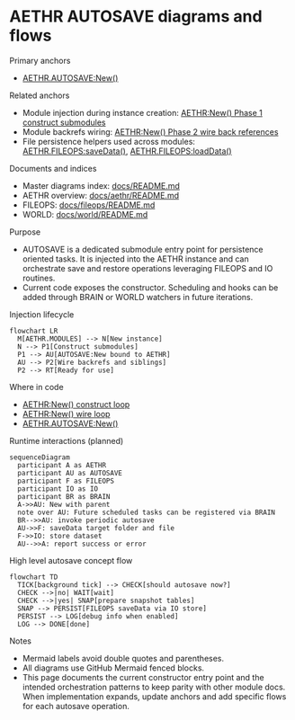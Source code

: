 # AETHR AUTOSAVE diagrams and flows

Primary anchors
- [AETHR.AUTOSAVE:New()](../../dev/autosave.lua:19)

Related anchors
- Module injection during instance creation: [AETHR:New() Phase 1 construct submodules](../../dev/AETHR.lua:155)
- Module backrefs wiring: [AETHR:New() Phase 2 wire back references](../../dev/AETHR.lua:172)
- File persistence helpers used across modules: [AETHR.FILEOPS:saveData()](../../dev/FILEOPS_.lua:155), [AETHR.FILEOPS:loadData()](../../dev/FILEOPS_.lua:173)

Documents and indices
- Master diagrams index: [docs/README.md](../README.md)
- AETHR overview: [docs/aethr/README.md](../aethr/README.md)
- FILEOPS: [docs/fileops/README.md](../fileops/README.md)
- WORLD: [docs/world/README.md](../world/README.md)

Purpose
- AUTOSAVE is a dedicated submodule entry point for persistence oriented tasks. It is injected into the AETHR instance and can orchestrate save and restore operations leveraging FILEOPS and IO routines.
- Current code exposes the constructor. Scheduling and hooks can be added through BRAIN or WORLD watchers in future iterations.

Injection lifecycle

```mermaid
flowchart LR
  M[AETHR.MODULES] --> N[New instance]
  N --> P1[Construct submodules]
  P1 --> AU[AUTOSAVE:New bound to AETHR]
  AU --> P2[Wire backrefs and siblings]
  P2 --> RT[Ready for use]
```

Where in code
- [AETHR:New() construct loop](../../dev/AETHR.lua:155)
- [AETHR:New() wire loop](../../dev/AETHR.lua:172)
- [AETHR.AUTOSAVE:New()](../../dev/autosave.lua:19)

Runtime interactions (planned)

```mermaid
sequenceDiagram
  participant A as AETHR
  participant AU as AUTOSAVE
  participant F as FILEOPS
  participant IO as IO
  participant BR as BRAIN
  A->>AU: New with parent
  note over AU: Future scheduled tasks can be registered via BRAIN
  BR-->>AU: invoke periodic autosave
  AU->>F: saveData target folder and file
  F->>IO: store dataset
  AU-->>A: report success or error
```

High level autosave concept flow

```mermaid
flowchart TD
  TICK[background tick] --> CHECK[should autosave now?]
  CHECK -->|no| WAIT[wait]
  CHECK -->|yes| SNAP[prepare snapshot tables]
  SNAP --> PERSIST[FILEOPS saveData via IO store]
  PERSIST --> LOG[debug info when enabled]
  LOG --> DONE[done]
```

Notes
- Mermaid labels avoid double quotes and parentheses.
- All diagrams use GitHub Mermaid fenced blocks.
- This page documents the current constructor entry point and the intended orchestration patterns to keep parity with other module docs. When implementation expands, update anchors and add specific flows for each autosave operation.